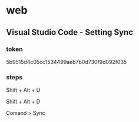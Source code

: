 # web

## Visual Studio Code - Setting Sync
### token
5b9515d4c05cc1534499aeb7b0d730f9d092f035
### steps
Shift + Alt + U

Shift + Alt + D

Comand > Sync

